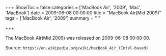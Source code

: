 +++
ShowToc = false
categories = ['MacBook Air', '2009', 'Mac', 'MacBook']
date = 2009-06-08 00:00:00
title = "MacBook Air(Mid 2009)"
tags = ['MacBook Air', '2009']
summary = " "

+++

The MacBook Air(Mid 2009) was released on 2009-06-08 00:00:00.

Source: `https://en.wikipedia.org/wiki/MacBook_Air_(Intel-based)`

